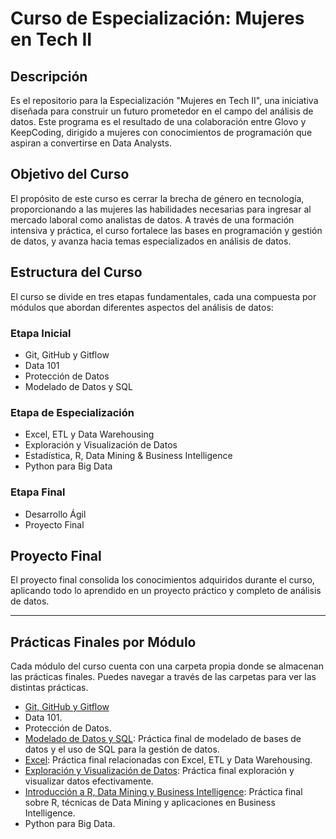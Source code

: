 # Curso de Especialización: Mujeres en Tech II

## Descripción
Es el repositorio para la Especialización "Mujeres en Tech II", una iniciativa diseñada para construir un futuro prometedor en el campo del análisis de datos. Este programa es el resultado de una colaboración entre Glovo y KeepCoding, dirigido a mujeres con conocimientos de programación que aspiran a convertirse en Data Analysts.

## Objetivo del Curso
El propósito de este curso es cerrar la brecha de género en tecnología, proporcionando a las mujeres las habilidades necesarias para ingresar al mercado laboral como analistas de datos. A través de una formación intensiva y práctica, el curso fortalece las bases en programación y gestión de datos, y avanza hacia temas especializados en análisis de datos.

## Estructura del Curso
El curso se divide en tres etapas fundamentales, cada una compuesta por módulos que abordan diferentes aspectos del análisis de datos:

### Etapa Inicial
- Git, GitHub y Gitflow
- Data 101
- Protección de Datos
- Modelado de Datos y SQL

### Etapa de Especialización
- Excel, ETL y Data Warehousing
- Exploración y Visualización de Datos
- Estadística, R, Data Mining & Business Intelligence
- Python para Big Data

### Etapa Final
- Desarrollo Ágil
- Proyecto Final

## Proyecto Final
El proyecto final consolida los conocimientos adquiridos durante el curso, aplicando todo lo aprendido en un proyecto práctico y completo de análisis de datos.

---

## Prácticas Finales por Módulo

Cada módulo del curso cuenta con una carpeta propia donde se almacenan las prácticas finales. Puedes navegar a través de las carpetas para ver las distintas prácticas.

- [Git, GitHub y Gitflow](https://github.com/neiluz/keep-coding-git)
- Data 101.
- Protección de Datos.
- [Modelado de Datos y SQL](https://github.com/neiluz/keepcoding_glovo_bootcamp/tree/main/modelado_sql/practica_modelado): Práctica final de modelado de bases de datos y el uso de SQL para la gestión de datos.
- [Excel](https://github.com/neiluz/keepcoding_glovo_bootcamp/tree/main/excel): Práctica final relacionadas con Excel, ETL y Data Warehousing.
- [Exploración y Visualización de Datos](https://github.com/neiluz/keepcoding_glovo_bootcamp/tree/main/exploración_Visualización_de_datos): Práctica final exploración y visualizar datos efectivamente.
- [Introducción a R, Data Mining y Business Intelligence](https://github.com/neiluz/keepcoding_glovo_bootcamp/tree/main/introducción_R_data_mining_bi): Práctica final sobre R, técnicas de Data Mining y aplicaciones en Business Intelligence.
- Python para Big Data.
